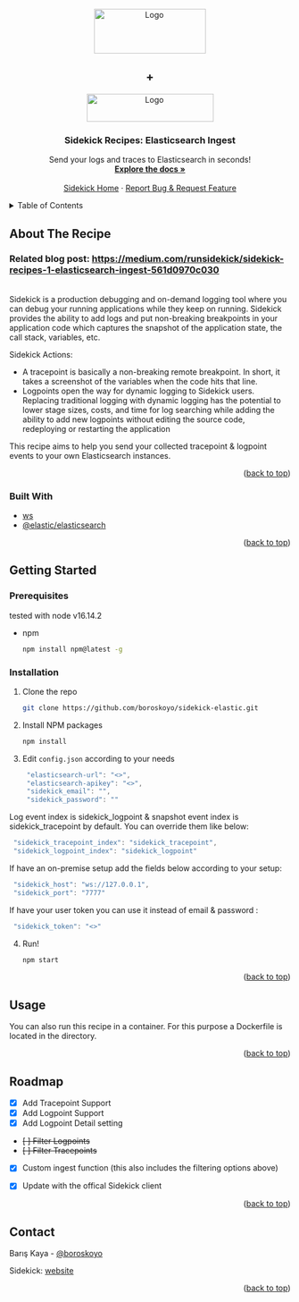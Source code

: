 <div id="top"></div>


<!-- PROJECT SHIELDS -->

<!-- PROJECT LOGO -->
<br />
<div align="center">
  <a href="https://www.runsidekick.com">
    <img src="Sidekick_Logo.svg" alt="Logo" width="200" height="80">
  </a>
  <h2 align="center">+</h2>
   <a href="https://www.runsidekick.com">
    <img src="Elasticsearch_logo.png" alt="Logo" width="227" height="50">
  </a>

  <h3 align="center">Sidekick Recipes: Elasticsearch Ingest</h3>

  <p align="center">
    Send your logs and traces to Elasticsearch in seconds!
    <br />
    <a href="https://docs.runsidekick.com/"><strong>Explore the docs »</strong></a>
    <br />
    <br />
    <a href="https://www.runsidekick.com">Sidekick Home</a>
    ·
    <a href="https://www.runsidekick.com/contact-us">Report Bug & Request Feature</a>
  </p>
</div>



<!-- TABLE OF CONTENTS -->
<details>
  <summary>Table of Contents</summary>
  <ol>
    <li>
      <a href="#about-the-recipe">About The Recipe</a>
      <ul>
        <li><a href="#built-with">Built With</a></li>
      </ul>
    </li>
    <li>
      <a href="#getting-started">Getting Started</a>
      <ul>
        <li><a href="#prerequisites">Prerequisites</a></li>
        <li><a href="#installation">Installation</a></li>
      </ul>
    </li>
    <li><a href="#usage">Usage</a></li>
    <li><a href="#roadmap">Roadmap</a></li>
    <li><a href="#contact">Contact</a></li>
  </ol>
</details>



<!-- ABOUT THE PROJECT -->
## About The Recipe


### Related blog post: https://medium.com/runsidekick/sidekick-recipes-1-elasticsearch-ingest-561d0970c030

<br>
Sidekick is a production debugging and on-demand logging tool where you can debug your running applications while they keep on running. Sidekick provides the ability to add logs and put non-breaking breakpoints in your application code which captures the snapshot of the application state, the call stack, variables, etc.

Sidekick Actions:
* A tracepoint is basically a non-breaking remote breakpoint. In short, it takes a screenshot of the variables when the code hits that line.
* Logpoints open the way for dynamic logging to Sidekick users. Replacing traditional logging with dynamic logging has the potential to lower stage sizes, costs, and time for log searching while adding the ability to add new logpoints without editing the source code, redeploying or restarting the application

This recipe aims to help you send your collected tracepoint & logpoint events to your own Elasticsearch instances.


<p align="right">(<a href="#top">back to top</a>)</p>



### Built With

* [ws](https://github.com/websockets/ws)
* [@elastic/elasticsearch](https://github.com/elastic/elasticsearch-js)

<p align="right">(<a href="#top">back to top</a>)</p>



<!-- GETTING STARTED -->
## Getting Started


### Prerequisites

tested with node v16.14.2
* npm
  ```sh
  npm install npm@latest -g
  ```

### Installation

1. Clone the repo
   ```sh
   git clone https://github.com/boroskoyo/sidekick-elastic.git
   ```
2. Install NPM packages
   ```sh
   npm install
   ```

3. Edit `config.json` according to your needs
   ```js
    "elasticsearch-url": "<>",
    "elasticsearch-apikey": "<>",
    "sidekick_email": "",
    "sidekick_password": ""
   ```

  Log event index is sidekick_logpoint & snapshot event index is sidekick_tracepoint by default. You can override them like below:

   ```js
    "sidekick_tracepoint_index": "sidekick_tracepoint",
    "sidekick_logpoint_index": "sidekick_logpoint"
   ```
   
  If have an on-premise setup add the fields below according to your setup:

   ```js
    "sidekick_host": "ws://127.0.0.1",
    "sidekick_port": "7777"
   ```

  If have your user token you can use it instead of email & password :

   ```js
    "sidekick_token": "<>"
   ```

4. Run!
   ```sh
   npm start
   ```
<p align="right">(<a href="#top">back to top</a>)</p>



<!-- USAGE EXAMPLES -->
## Usage

You can also run this recipe in a container. For this purpose a Dockerfile is located in the directory.

<p align="right">(<a href="#top">back to top</a>)</p>



<!-- ROADMAP -->
## Roadmap

- [x] Add Tracepoint Support
- [x] Add Logpoint Support
- [x] Add Logpoint Detail setting
- ~~[ ] Filter Logpoints~~
- ~~[ ] Filter Tracepoints~~
- [x] Custom ingest function (this also includes the filtering options above)
- [x] Update with the offical Sidekick client



<p align="right">(<a href="#top">back to top</a>)</p>


<!-- CONTACT -->
## Contact

Barış Kaya - [@boroskoyo](https://twitter.com/boroskoyo)

Sidekick: [website](https://www.runsidekick.com)

<p align="right">(<a href="#top">back to top</a>)</p>
